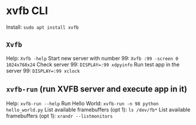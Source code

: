 # xvfb CLI

Install: `sudo apt install xvfb`

## `Xvfb`
Help: `Xvfb -help`
Start new server with number 99: `Xvfb :99 -screen 0 1024x768x24`
Check server 99: `DISPLAY=:99 xdpyinfo`
Run test app in the server 99: `DISPLAY=:99 xclock`

## `xvfb-run` (run XVFB server and execute app in it)
Help: `xvfb-run --help`
Run Hello World: `xvfb-run -n 98 python hello_world.py`
List available framebuffers (opt 1): `ls /dev/fb*`
List available framebuffers (opt 1): `xrandr --listmonitors`